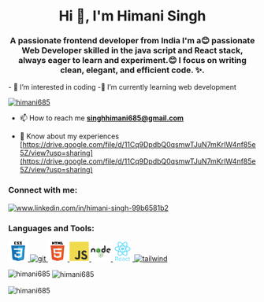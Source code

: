 <h1 align="center">Hi 👋, I'm Himani Singh</h1>
<h3 align="center">A passionate frontend developer from India I'm a😊 passionate Web Developer skilled in the java script and React stack, always eager to learn and experiment.😊 I focus on writing clean, elegant, and efficient code. ✨.</h4> - 👀 I’m interested in coding -🌱 I’m currently learning web development</h3>

<p align="left"> <a href="https://github.com/ryo-ma/github-profile-trophy"><img src="https://github-profile-trophy.vercel.app/?username=himani685" alt="himani685" /></a> </p>

- 📫 How to reach me **singhhimani685@gmail.com**

- 📄 Know about my experiences [https://drive.google.com/file/d/11Cq9DpdbQ0qsmwTJuN7mKrIW4nf85e5Z/view?usp=sharing](https://drive.google.com/file/d/11Cq9DpdbQ0qsmwTJuN7mKrIW4nf85e5Z/view?usp=sharing)

<h3 align="left">Connect with me:</h3>
<p align="left">
<a href="https://linkedin.com/in/www.linkedin.com/in/himani-singh-99b6581b2" target="blank"><img align="center" src="https://raw.githubusercontent.com/rahuldkjain/github-profile-readme-generator/master/src/images/icons/Social/linked-in-alt.svg" alt="www.linkedin.com/in/himani-singh-99b6581b2" height="30" width="40" /></a>
  <a href="https://www.linkedin.com/in/himani-singh-99b6581b2/"></a>
</p>

<h3 align="left">Languages and Tools:</h3>
<p align="left"> <a href="https://www.w3schools.com/css/" target="_blank" rel="noreferrer"> <img src="https://raw.githubusercontent.com/devicons/devicon/master/icons/css3/css3-original-wordmark.svg" alt="css3" width="40" height="40"/> </a> <a href="https://git-scm.com/" target="_blank" rel="noreferrer"> <img src="https://www.vectorlogo.zone/logos/git-scm/git-scm-icon.svg" alt="git" width="40" height="40"/> </a> <a href="https://www.w3.org/html/" target="_blank" rel="noreferrer"> <img src="https://raw.githubusercontent.com/devicons/devicon/master/icons/html5/html5-original-wordmark.svg" alt="html5" width="40" height="40"/> </a> <a href="https://developer.mozilla.org/en-US/docs/Web/JavaScript" target="_blank" rel="noreferrer"> <img src="https://raw.githubusercontent.com/devicons/devicon/master/icons/javascript/javascript-original.svg" alt="javascript" width="40" height="40"/> </a> <a href="https://nodejs.org" target="_blank" rel="noreferrer"> <img src="https://raw.githubusercontent.com/devicons/devicon/master/icons/nodejs/nodejs-original-wordmark.svg" alt="nodejs" width="40" height="40"/> </a> <a href="https://reactjs.org/" target="_blank" rel="noreferrer"> <img src="https://raw.githubusercontent.com/devicons/devicon/master/icons/react/react-original-wordmark.svg" alt="react" width="40" height="40"/> </a> <a href="https://tailwindcss.com/" target="_blank" rel="noreferrer"> <img src="https://www.vectorlogo.zone/logos/tailwindcss/tailwindcss-icon.svg" alt="tailwind" width="40" height="40"/> </a> </p>

<p><img align="left" src="https://github-readme-stats.vercel.app/api/top-langs?username=himani685&show_icons=true&locale=en&layout=compact" alt="himani685" /></p>

<p>&nbsp;<img align="center" src="https://github-readme-stats.vercel.app/api?username=himani685&show_icons=true&locale=en" alt="himani685" /></p>

<p><img align="center" src="https://github-readme-streak-stats.herokuapp.com/?user=himani685&" alt="himani685" /></p>
